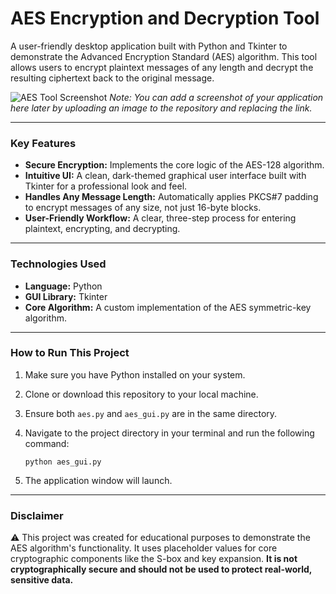 # AES Encryption and Decryption Tool

A user-friendly desktop application built with Python and Tkinter to demonstrate the Advanced Encryption Standard (AES) algorithm. This tool allows users to encrypt plaintext messages of any length and decrypt the resulting ciphertext back to the original message.

![AES Tool Screenshot](https://user-images.githubusercontent.com/username/repo/image-name.png) 
*Note: You can add a screenshot of your application here later by uploading an image to the repository and replacing the link.*

---

### Key Features

*   **Secure Encryption:** Implements the core logic of the AES-128 algorithm.
*   **Intuitive UI:** A clean, dark-themed graphical user interface built with Tkinter for a professional look and feel.
*   **Handles Any Message Length:** Automatically applies PKCS#7 padding to encrypt messages of any size, not just 16-byte blocks.
*   **User-Friendly Workflow:** A clear, three-step process for entering plaintext, encrypting, and decrypting.

---

### Technologies Used

*   **Language:** Python
*   **GUI Library:** Tkinter
*   **Core Algorithm:** A custom implementation of the AES symmetric-key algorithm.

---

### How to Run This Project

1.  Make sure you have Python installed on your system.
2.  Clone or download this repository to your local machine.
3.  Ensure both `aes.py` and `aes_gui.py` are in the same directory.
4.  Navigate to the project directory in your terminal and run the following command:

    ```
    python aes_gui.py
    ```
5.  The application window will launch.

---

### **Disclaimer**

⚠️ This project was created for educational purposes to demonstrate the AES algorithm's functionality. It uses placeholder values for core cryptographic components like the S-box and key expansion. **It is not cryptographically secure and should not be used to protect real-world, sensitive data.**
